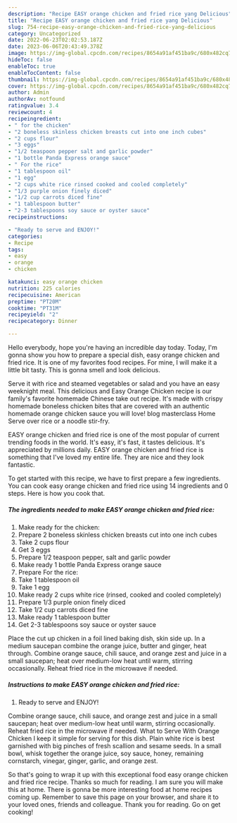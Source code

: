 ```yaml
---
description: "Recipe EASY orange chicken and fried rice yang Delicious"
title: "Recipe EASY orange chicken and fried rice yang Delicious"
slug: 754-recipe-easy-orange-chicken-and-fried-rice-yang-delicious
category: Uncategorized
date: 2022-06-23T02:02:53.187Z
date: 2023-06-06T20:43:49.378Z
image: https://img-global.cpcdn.com/recipes/8654a91af451ba9c/680x482cq70/easy-orange-chicken-and-fried-rice-recipe-main-photo.jpg
hideToc: false
enableToc: true
enableTocContent: false
thumbnail: https://img-global.cpcdn.com/recipes/8654a91af451ba9c/680x482cq70/easy-orange-chicken-and-fried-rice-recipe-main-photo.jpg
cover: https://img-global.cpcdn.com/recipes/8654a91af451ba9c/680x482cq70/easy-orange-chicken-and-fried-rice-recipe-main-photo.jpg
author: Admin
authorAv: notfound
ratingvalue: 3.4
reviewcount: 4
recipeingredient:
- " for the chicken"
- "2 boneless skinless chicken breasts cut into one inch cubes"
- "2 cups flour"
- "3 eggs"
- "1/2 teaspoon pepper salt and garlic powder"
- "1 bottle Panda Express orange sauce"
- " For the rice"
- "1 tablespoon oil"
- "1 egg"
- "2 cups white rice rinsed cooked and cooled completely"
- "1/3 purple onion finely diced"
- "1/2 cup carrots diced fine"
- "1 tablespoon butter"
- "2-3 tablespoons soy sauce or oyster sauce"
recipeinstructions:

- "Ready to serve and ENJOY!"
categories:
- Recipe
tags:
- easy
- orange
- chicken

katakunci: easy orange chicken 
nutrition: 225 calories
recipecuisine: American
preptime: "PT20M"
cooktime: "PT31M"
recipeyield: "2"
recipecategory: Dinner

---
```



Hello everybody, hope you're having an incredible day today. Today, I'm gonna show you how to prepare a special dish, easy orange chicken and fried rice. It is one of my favorites food recipes. For mine, I will make it a little bit tasty. This is gonna smell and look delicious.

Serve it with rice and steamed vegetables or salad and you have an easy weeknight meal. This delicious and Easy Orange Chicken recipe is our family&#39;s favorite homemade Chinese take out recipe. It&#39;s made with crispy homemade boneless chicken bites that are covered with an authentic homemade orange chicken sauce you will love! blog masterclass Home Serve over rice or a noodle stir-fry.

EASY orange chicken and fried rice is one of the most popular of current trending foods in the world. It's easy, it's fast, it tastes delicious. It's appreciated by millions daily. EASY orange chicken and fried rice is something that I've loved my entire life. They are nice and they look fantastic.


To get started with this recipe, we have to first prepare a few ingredients. You can cook easy orange chicken and fried rice using 14 ingredients and 0 steps. Here is how you cook that.

<!--inarticleads1-->

##### The ingredients needed to make EASY orange chicken and fried rice:

1. Make ready  for the chicken:
1. Prepare 2 boneless skinless chicken breasts cut into one inch cubes
1. Take 2 cups flour
1. Get 3 eggs
1. Prepare 1/2 teaspoon pepper, salt and garlic powder
1. Make ready 1 bottle Panda Express orange sauce
1. Prepare  For the rice:
1. Take 1 tablespoon oil
1. Take 1 egg
1. Make ready 2 cups white rice (rinsed, cooked and cooled completely)
1. Prepare 1/3 purple onion finely diced
1. Take 1/2 cup carrots diced fine
1. Make ready 1 tablespoon butter
1. Get 2-3 tablespoons soy sauce or oyster sauce


Place the cut up chicken in a foil lined baking dish, skin side up. In a medium saucepan combine the orange juice, butter and ginger, heat through. Combine orange sauce, chili sauce, and orange zest and juice in a small saucepan; heat over medium-low heat until warm, stirring occasionally. Reheat fried rice in the microwave if needed. 

<!--inarticleads2-->

##### Instructions to make EASY orange chicken and fried rice:


1. Ready to serve and ENJOY!

Combine orange sauce, chili sauce, and orange zest and juice in a small saucepan; heat over medium-low heat until warm, stirring occasionally. Reheat fried rice in the microwave if needed. What to Serve With Orange Chicken I keep it simple for serving for this dish. Plain white rice is best garnished with big pinches of fresh scallion and sesame seeds. In a small bowl, whisk together the orange juice, soy sauce, honey, remaining cornstarch, vinegar, ginger, garlic, and orange zest. 

So that's going to wrap it up with this exceptional food easy orange chicken and fried rice recipe. Thanks so much for reading. I am sure you will make this at home. There is gonna be more interesting food at home recipes coming up. Remember to save this page on your browser, and share it to your loved ones, friends and colleague. Thank you for reading. Go on get cooking!
